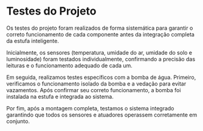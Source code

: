 # Testes do Projeto

Os testes do projeto foram realizados de forma sistemática para garantir o correto funcionamento de cada componente antes da integração completa da estufa inteligente.

Inicialmente, os sensores (temperatura, umidade do ar, umidade do solo e luminosidade) foram testados individualmente, confirmando a precisão das leituras e o funcionamento adequado de cada um.

Em seguida, realizamos testes específicos com a bomba de água. Primeiro, verificamos o funcionamento isolado da bomba e a vedação para evitar vazamentos. Após confirmar seu correto funcionamento, a bomba foi instalada na estufa e integrada ao sistema.

Por fim, após a montagem completa, testamos o sistema integrado garantindo que todos os sensores e atuadores operassem corretamente em conjunto. 

